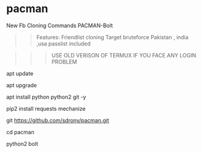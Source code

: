 # pacman
New Fb Cloning Commands PACMAN-Bolt
>>Features:
>>Friendlist cloning
>>Target bruteforce
>>Pakistan , india ,usa passlist included

>>>USE OLD VERISON OF TERMUX IF YOU FACE ANY LOGIN PROBLEM

apt update

apt upgrade

apt install python python2 git -y

pip2 install requests mechanize

git https://github.com/sdrony/pacman.git

cd pacman

python2 bolt
